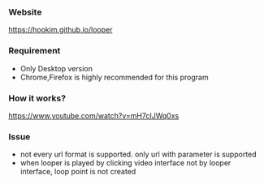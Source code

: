 ### Website
https://hookim.github.io/looper

### Requirement
+ Only Desktop version
+ Chrome,Firefox is highly recommended for this program

### How it works?
https://www.youtube.com/watch?v=mH7cIJWq0xs

### Issue
+ not every url format is supported. only url with parameter is supported
+ when looper is played by clicking video interface not by looper interface, loop point is not created